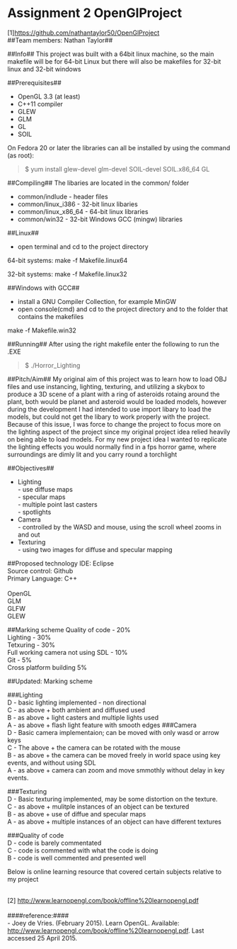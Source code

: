 # Assignment 2 OpenGlProject
[1]https://github.com/nathantaylor50/OpenGlProject <br /> 
##Team members: Nathan Taylor##

##Info##
This project was built with a 64bit linux machine, so the main makefile will be for 64-bit Linux but there will
also be makefiles for 32-bit linux and 32-bit windows

##Prerequisites##
* OpenGL 3.3 (at least)
* C++11 compiler
* GLEW
* GLM
* GL
* SOIL

On Fedora 20 or later the libraries can all be installed by using the command (as root):

> $ yum install glew-devel glm-devel SOIL-devel SOIL.x86_64 GL

##Compiling##
The libaries are located in the common/ folder
* common/indlude - header files
* common/linux_i386 - 32-bit linux libaries
* common/linux_x86_64 - 64-bit linux libraries
* common/win32 - 32-bit Windows GCC (mingw) libraries

##Linux##
* open terminal and cd to the project directory

64-bit systems: make -f Makefile.linux64

32-bit systems: make -f Makefile.linux32

##Windows with GCC##
* install a GNU Compiler Collection, for example MinGW
* open console(cmd) and cd to the project directory and to the folder that contains the makefiles

make -f Makefile.win32

##Running##
After using the right makefile enter the following to run the .EXE

> $ ./Horror_Lighting

##Pitch/Aim##
My original aim of this project was to learn how to load OBJ files and use instancing, lighting, texturing, and utilizing a skybox to produce a 3D scene of a plant with a ring of asteroids rotaing around the plant, both would be planet and asteroid would be loaded models, however during the development I had intended to use import libary to load the models, but could not get the libary to work properly with the project. 
<br /> 
Because of this issue, I was force to change the project to focus more on the lighting aspect of the project since my original project idea relied heavily on being able to load models.
For my new project idea I wanted to replicate the lighting effects you would normally find in a fps horror game, where surroundings are dimly lit and you carry round a torchlight

##Objectives##
* Lighting
<br /> - use diffuse maps
<br /> - specular maps
<br /> - multiple point last casters
<br /> - spotlights
* Camera 
<br /> - controlled by the WASD and mouse, using the scroll wheel zooms in and out
* Texturing
<br /> - using two images for diffuse and specular mapping 

##Proposed technology
IDE: Eclipse
<br /> Source control: Github
<br /> Primary Language: C++
<br /> 
<br /> OpenGL
<br /> GLM
<br /> GLFW
<br /> GLEW

##Marking scheme
Quality of code - 20%
<br /> Lighting - 30%
<br /> Tetxuring - 30%
<br /> Full working camera not using SDL - 10%
<br /> Git - 5%
<br /> Cross platform building 5%

##Updated: Marking scheme

###Lighting
<br /> D - basic lighting implemented - non directional
<br /> C - as above + both ambient and diffused used
<br /> B - as above + light casters and multiple lights used
<br /> A - as above + flash light feature with smooth edges 
###Camera
<br /> D - Basic camera implementaion; can be moved with only wasd or arrow keys
<br /> C - The above + the camera can be rotated with the mouse
<br /> B - as above + the camera can be moved freely in world space using key events, and without using SDL
<br /> A - as above + camera can zoom and move smmothly without delay in key events.

###Texturing
<br /> D - Basic texturing implemented, may be some distortion on the texture.
<br /> C - as above + mulitple instances of an object can be textured 
<br /> B - as above + use of diffue and specular maps
<br /> A - as above + multiple instances of an object can have different textures

###Quality of code
<br /> D - code is barely commentated
<br /> C - code is commented with what the code is doing
<br /> B - code is well commented and presented well




Below is  online learning resource that covered certain subjects relative to my project

<br /> [2] http://www.learnopengl.com/book/offline%20learnopengl.pdf <br /> 
<br /> 
####reference:####
<br /> - Joey de Vries. (February 2015). Learn OpenGL. Available: http://www.learnopengl.com/book/offline%20learnopengl.pdf. Last accessed 25 April 2015.																																																																																																																																																																																																																																																																																																																																																																																																																																																																																																																																																																																																																																																																																																																																																																																																																																																																																																																																																																																																																																																																																																																																																																																																																																																																																																																																																																																																																																																																																																																																																																																																																																																																																																																																																																																																																																																																																																																																																																																																																																																																																																																																																																																																																																																																																																																																																																																																																																																																																																																																																																																																																																																																																																																																																																																																																																																																																																																																																																																																																																																																																																																																																																																																																																																																																																																																																																																																																																																																																																																																																																																																																																																																																																																																																																																																																																																																																																																																																																																																																																																																																																																																																																																																																																																																																																																																																															

	
